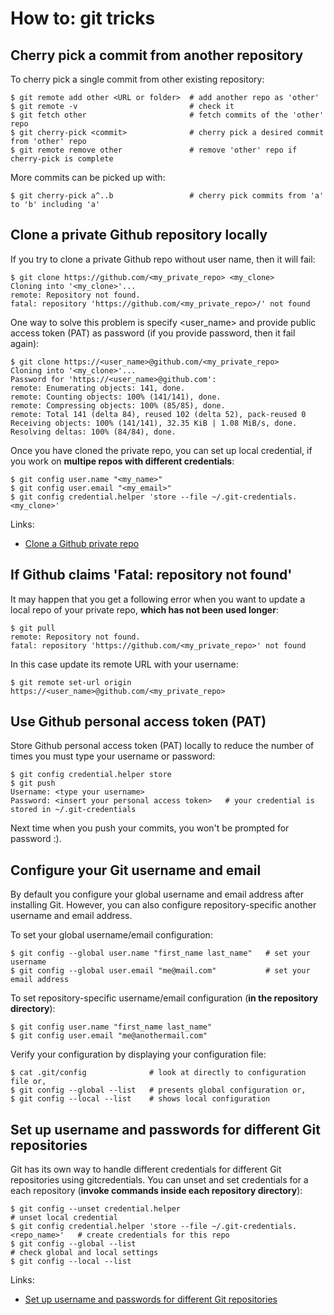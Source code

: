 # How to: git tricks

## Cherry pick a commit from another repository

To cherry pick a single commit from other existing repository:

```
$ git remote add other <URL or folder>  # add another repo as 'other'
$ git remote -v                         # check it
$ git fetch other                       # fetch commits of the 'other' repo
$ git cherry-pick <commit>              # cherry pick a desired commit from 'other' repo
$ git remote remove other               # remove 'other' repo if cherry-pick is complete
```

More commits can be picked up with:

```
$ git cherry-pick a^..b                 # cherry pick commits from 'a' to 'b' including 'a'
```

## Clone a private Github repository locally

If you try to clone a private Github repo without user name, then it will fail:

```
$ git clone https://github.com/<my_private_repo> <my_clone>
Cloning into '<my_clone>'...
remote: Repository not found.
fatal: repository 'https://github.com/<my_private_repo>/' not found
```

One way to solve this problem is specify <user_name> and provide public access token (PAT) as password (if you provide password, then it fail again):

```
$ git clone https://<user_name>@github.com/<my_private_repo>
Cloning into '<my_clone>'...
Password for 'https://<user_name>@github.com':
remote: Enumerating objects: 141, done.
remote: Counting objects: 100% (141/141), done.
remote: Compressing objects: 100% (85/85), done.
remote: Total 141 (delta 84), reused 102 (delta 52), pack-reused 0
Receiving objects: 100% (141/141), 32.35 KiB | 1.08 MiB/s, done.
Resolving deltas: 100% (84/84), done.
```

Once you have cloned the private repo, you can set up local credential, if you work on **multipe repos with different credentials**:

```
$ git config user.name "<my_name>"
$ git config user.email "<my_email>"
$ git config credential.helper 'store --file ~/.git-credentials.<my_clone>'
```

Links:
- [Clone a Github private repo](https://stackoverflow.com/questions/2505096/clone-a-private-repository-github)

## If Github claims 'Fatal: repository not found'

It may happen that you get a following error when you want to update a local repo of your private repo, **which has not been used longer**:

```
$ git pull
remote: Repository not found.
fatal: repository 'https://github.com/<my_private_repo>' not found
```

In this case update its remote URL with your username:

```
$ git remote set-url origin https://<user_name>@github.com/<my_private_repo>
```

## Use Github personal access token (PAT)

Store Github personal access token (PAT) locally to reduce the number of times you must type your username or password:

```
$ git config credential.helper store
$ git push
Username: <type your username>
Password: <insert your personal access token>   # your credential is stored in ~/.git-credentials
```

Next time when you push your commits, you won't be prompted for password :).

## Configure your Git username and email

By default you configure your global username and email address after installing Git. However, you can also configure repository-specific another username and email address.

To set your global username/email configuration:

```
$ git config --global user.name "first_name last_name"   # set your username
$ git config --global user.email "me@mail.com"           # set your email address
```

To set repository-specific username/email configuration (**in the repository directory**):

```
$ git config user.name "first_name last_name"
$ git config user.email "me@anothermail.com"
```

Verify your configuration by displaying your configuration file:

```
$ cat .git/config              # look at directly to configuration file or,
$ git config --global --list   # presents global configuration or,
$ git config --local --list    # shows local configuration
```

## Set up username and passwords for different Git repositories

Git has its own way to handle different credentials for different Git repositories using gitcredentials.
You can unset and set credentials for a each repository (**invoke commands inside each repository directory**):

```
$ git config --unset credential.helper                                         # unset local credential
$ git config credential.helper 'store --file ~/.git-credentials.<repo_name>'   # create credentials for this repo
$ git config --global --list                                                   # check global and local settings
$ git config --local --list
```

Links:
- [Set up username and passwords for different Git repositories](https://unix.stackexchange.com/questions/335704/how-to-set-up-username-and-passwords-for-different-git-repos)
